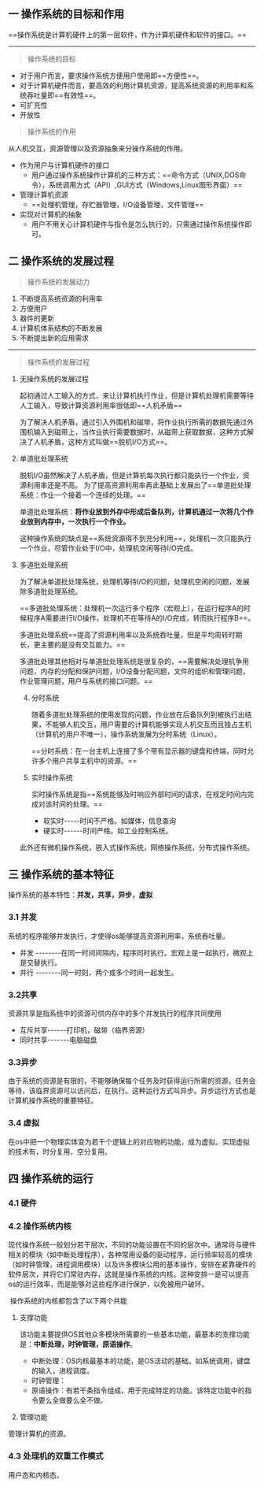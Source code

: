 ## 一 操作系统的目标和作用
 ==操作系统是计算机硬件上的第一层软件，作为计算机硬件和软件的接口。==

---

> 操作系统的目标

* 对于用户而言，要求操作系统方便用户使用即==方便性==。
* 对于计算机硬件而言，要高效的利用计算机资源，提高系统资源的利用率和系统吞吐量即==有效性==。
* 可扩充性
* 开放性



> 操作系统的作用

从人机交互，资源管理以及资源抽象来分操作系统的作用。

* 作为用户与计算机硬件的接口
  * 用户通过操作系统操作计算机的三种方式：==命令方式（UNIX,DOS命令），系统调用方式（API）,GUI方式（Windows,Linux图形界面）==
* 管理计算机资源
  * ==处理机管理，存贮器管理，I/O设备管理，文件管理==
* 实现对计算机的抽象
  * 用户不用关心计算机硬件与指令是怎么执行的，只需通过操作系统操作即可。



 ## 二 操作系统的发展过程

> 操作系统的发展动力

1. 不断提高系统资源的利用率
2. 方便用户
3. 器件的更新
4. 计算机体系结构的不断发展
5. 不断提出新的应用需求

---

> 操作系统的发展过程

1. 无操作系统的发展过程

   ​		起初通过人工输入的方式，来让计算机执行作业，但是计算机处理机需要等待人工输入，导致计算资源利用率很低即==人机矛盾==

   为了解决人机矛盾，通过引入外围机和磁带，将作业执行所需的数据先通过外围机输入到磁带上，当作业执行需要数据时，从磁带上获取数据，这种方式解决了人机矛盾，这种方式叫做==脱机I/O方式==。

2. 单道批处理系统

   ​		脱机I/O虽然解决了人机矛盾，但是计算机每次执行都只能执行一个作业，资源利用率还是不高。 为了提高资源利用率再此基础上发展出了==单道批处理系统：作业一个接着一个连续的处理。==

   单道批处理系统：**将作业放到外存中形成后备队列，计算机通过一次将几个作业放到内存中，一次执行一个作业。**

   ​		这种操作系统的缺点是==系统资源得不到充分利用==，处理机一次只能执行一个作业，尽管作业处于I/O中，处理机空闲等待I/O完成。
   
3. 多道批处理系统

   	为了解决单道批处理系统，处理机等待I/O的问题，处理机空闲的问题，发展除多道批处理系统。

   ​		==多道批处理系统：处理机一次运行多个程序（宏观上），在运行程序A的时候程序A需要进行I/O操作，处理机不在等待A的I/O完成，转而执行程序B==。

   ​		多道批处理系统==提高了资源利用率以及系统吞吐量，但是平均周转时期长，更主要的是没有交互能力。==

   ​		多道批处理其他相对与单道批处理系统是很复杂的，==需要解决处理机争用问题，内存的分配和保护问题，I/O设备分配问题，文件的组织和管理问题，作业管理问题，用户与系统的接口问题。== 

   4. 分时系统

      ​	随着多道批处理系统的使用发现的问题，作业放在后备队列到被执行出结果，不能够人机交互，用户需要的计算机能够实现人机交互而且独占主机（计算机的用户不唯一），操作系统发展为分时系统（Linux）。

      ==分时系统：在一台主机上连接了多个带有显示器的键盘和终端，同时允许多个用户共享主机中的资源。==

   5. 实时操作系统

      实时操作系统是指==系统能够及时响应外部时间的请求，在规定时间内完成对该时间的处理。==

      * 软实时-----时间不严格。如媒体，信息查询
      * 硬实时------时间严格。如工业控制系统。

   此外还有微机操作系统，嵌入式操作系统，网络操作系统，分布式操作系统。

## 三 操作系统的基本特征

操作系统的基本特性：**并发，共享，异步，虚拟**

### 3.1 并发

系统的程序能够并发执行，才使得os能够提高资源利用率，系统吞吐量。

* 并发 --------在同一时间间隔内，程序同时执行。宏观上是一起执行，微观上是交替执行。
* 并行 --------同一时刻，两个或多个时间一起发生。

### 3.2共享

资源共享是指系统中的资源可供内存中的多个并发执行的程序共同使用

* 互斥共享------打印机，磁带（临界资源）
* 同时共享-------电脑磁盘

### 3.3异步

​	由于系统的资源是有限的，不能够确保每个任务及时获得运行所需的资源，任务会等待，该临界资源可以访问后，在执行。这种运行方式叫异步。异步运行方式也是计算机操作系统的重要特征。

### 3.4 虚拟

​	在os中把一个物理实体变为若干个逻辑上的对应物的功能，成为虚拟。实现虚拟的技术有，时分复用，空分复用。



## 四 操作系统的运行

### 4.1 硬件

 

### 4.2 操作系统内核

​	现代操作系统一般划分若干层次，不同的功能设置在不同的层次中。通常将与硬件相关的模块（如中断处理程序），各种常用设备的驱动程序，运行频率较高的模块（如时钟管理，进程调用模块）以及许多模块公用的基本操作，安排在紧靠硬件的软件层次，并将它们常驻内存，这就是操作系统的内核。这种安排一是可以提高os的运行效率，而是能够对这些程序进行保护，以免被用户破环。

​	操作系统的内核都包含了以下两个共能

1. 支撑功能

   该功能主要提供OS其他众多模块所需要的一些基本功能，最基本的支撑功能是：**中断处理，时钟管理，原语操作**。

   * 中断处理：OS内核最基本的功能，是OS活动的基础，如系统调用，键盘的输入，进程调度。
   * 时钟管理：
   * 原语操作：有若干条指令组成，用于完成特定的功能。该特定功能中的指令要么全做要么全不做。

2. 管理功能

管理计算机的资源。

### 4.3 处理机的双重工作模式

用户态和内核态。

